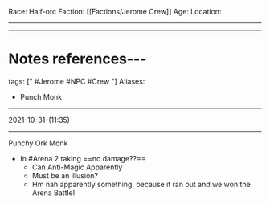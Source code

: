 Race: Half-orc
Faction: [[Factions/Jerome Crew]]
Age:
Location:



---
---
# Notes references---
tags: [" #Jerome #NPC #Crew "]
Aliases:
- Punch Monk
---
2021-10-31-(11:35)

---

Punchy Ork Monk
- In #Arena 2 taking ==no damage??==
	- Can Anti-Magic Apparently
	- Must be an illusion?
	- Hm nah apparently something, because it ran out and we won the Arena Battle!